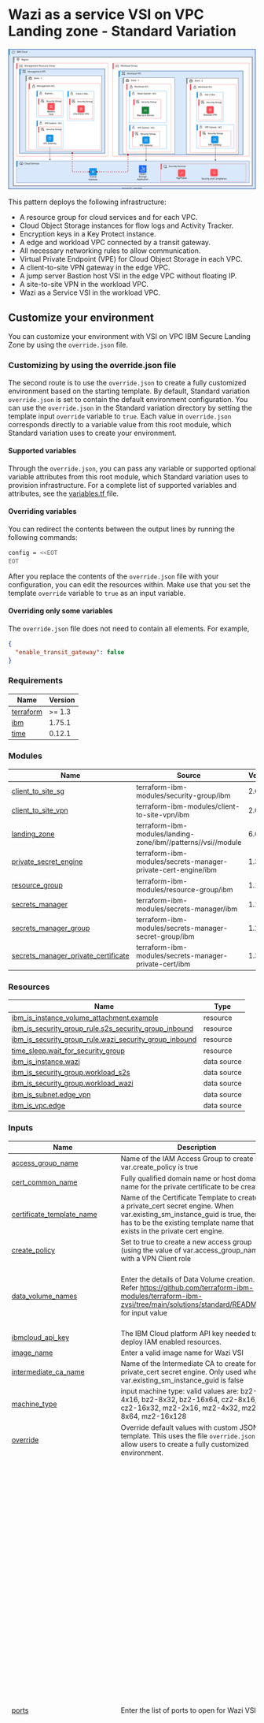 # Wazi as a service VSI on VPC Landing zone - Standard Variation


![Architecture diagram for the Standard variation of VSI on VPC landing zone](https://raw.githubusercontent.com/terraform-ibm-modules/terraform-ibm-zvsi/main/reference-architecture/Standard-variation.svg)

This pattern deploys the following infrastructure:

- A resource group for cloud services and for each VPC.
- Cloud Object Storage instances for flow logs and Activity Tracker.
- Encryption keys in a Key Protect instance.
- A edge and workload VPC connected by a transit gateway.
- All necessary networking rules to allow communication.
- Virtual Private Endpoint (VPE) for Cloud Object Storage in each VPC.
- A client-to-site VPN gateway in the edge VPC.
- A jump server Bastion host VSI in the edge VPC without floating IP.
- A site-to-site VPN in the workload VPC.
- Wazi as a Service VSI in the workload VPC.

## Customize your environment

You can customize your environment with VSI on VPC IBM Secure Landing Zone by using the `override.json` file.

### Customizing by using the override.json file

The second route is to use the `override.json` to create a fully customized environment based on the starting template. By default, Standard variation `override.json` is set to contain the default environment configuration. You can use the `override.json` in the Standard variation directory by setting the template input `override` variable to `true`. Each value in `override.json` corresponds directly to a variable value from this root module, which Standard variation uses to create your environment.

#### Supported variables

Through the `override.json`, you can pass any variable or supported optional variable attributes from this root module, which Standard variation uses to provision infrastructure. For a complete list of supported variables and attributes, see the [variables.tf ](variables.tf) file.

#### Overriding variables

You can redirect the contents between the output lines by running the following commands:

```sh
config = <<EOT
EOT
```

After you replace the contents of the `override.json` file with your configuration, you can edit the resources within. Make use that you set the template `override` variable to `true` as an input variable.

#### Overriding only some variables

The `override.json` file does not need to contain all elements. For example,

```json
{
  "enable_transit_gateway": false
}
```
<!-- BEGINNING OF PRE-COMMIT-TERRAFORM DOCS HOOK -->
### Requirements

| Name | Version |
|------|---------|
| <a name="requirement_terraform"></a> [terraform](#requirement\_terraform) | >= 1.3 |
| <a name="requirement_ibm"></a> [ibm](#requirement\_ibm) | 1.75.1 |
| <a name="requirement_time"></a> [time](#requirement\_time) | 0.12.1 |

### Modules

| Name | Source | Version |
|------|--------|---------|
| <a name="module_client_to_site_sg"></a> [client\_to\_site\_sg](#module\_client\_to\_site\_sg) | terraform-ibm-modules/security-group/ibm | 2.6.2 |
| <a name="module_client_to_site_vpn"></a> [client\_to\_site\_vpn](#module\_client\_to\_site\_vpn) | terraform-ibm-modules/client-to-site-vpn/ibm | 2.0.5 |
| <a name="module_landing_zone"></a> [landing\_zone](#module\_landing\_zone) | terraform-ibm-modules/landing-zone/ibm//patterns//vsi//module | 6.0.4 |
| <a name="module_private_secret_engine"></a> [private\_secret\_engine](#module\_private\_secret\_engine) | terraform-ibm-modules/secrets-manager-private-cert-engine/ibm | 1.3.3 |
| <a name="module_resource_group"></a> [resource\_group](#module\_resource\_group) | terraform-ibm-modules/resource-group/ibm | 1.1.6 |
| <a name="module_secrets_manager"></a> [secrets\_manager](#module\_secrets\_manager) | terraform-ibm-modules/secrets-manager/ibm | 1.18.6 |
| <a name="module_secrets_manager_group"></a> [secrets\_manager\_group](#module\_secrets\_manager\_group) | terraform-ibm-modules/secrets-manager-secret-group/ibm | 1.2.2 |
| <a name="module_secrets_manager_private_certificate"></a> [secrets\_manager\_private\_certificate](#module\_secrets\_manager\_private\_certificate) | terraform-ibm-modules/secrets-manager-private-cert/ibm | 1.3.1 |

### Resources

| Name | Type |
|------|------|
| [ibm_is_instance_volume_attachment.example](https://registry.terraform.io/providers/IBM-Cloud/ibm/1.75.1/docs/resources/is_instance_volume_attachment) | resource |
| [ibm_is_security_group_rule.s2s_security_group_inbound](https://registry.terraform.io/providers/IBM-Cloud/ibm/1.75.1/docs/resources/is_security_group_rule) | resource |
| [ibm_is_security_group_rule.wazi_security_group_inbound](https://registry.terraform.io/providers/IBM-Cloud/ibm/1.75.1/docs/resources/is_security_group_rule) | resource |
| [time_sleep.wait_for_security_group](https://registry.terraform.io/providers/hashicorp/time/0.12.1/docs/resources/sleep) | resource |
| [ibm_is_instance.wazi](https://registry.terraform.io/providers/IBM-Cloud/ibm/1.75.1/docs/data-sources/is_instance) | data source |
| [ibm_is_security_group.workload_s2s](https://registry.terraform.io/providers/IBM-Cloud/ibm/1.75.1/docs/data-sources/is_security_group) | data source |
| [ibm_is_security_group.workload_wazi](https://registry.terraform.io/providers/IBM-Cloud/ibm/1.75.1/docs/data-sources/is_security_group) | data source |
| [ibm_is_subnet.edge_vpn](https://registry.terraform.io/providers/IBM-Cloud/ibm/1.75.1/docs/data-sources/is_subnet) | data source |
| [ibm_is_vpc.edge](https://registry.terraform.io/providers/IBM-Cloud/ibm/1.75.1/docs/data-sources/is_vpc) | data source |

### Inputs

| Name | Description | Type | Default | Required |
|------|-------------|------|---------|:--------:|
| <a name="input_access_group_name"></a> [access\_group\_name](#input\_access\_group\_name) | Name of the IAM Access Group to create if var.create\_policy is true | `string` | `"client-to-site-vpn-access-group"` | no |
| <a name="input_cert_common_name"></a> [cert\_common\_name](#input\_cert\_common\_name) | Fully qualified domain name or host domain name for the private certificate to be created | `string` | n/a | yes |
| <a name="input_certificate_template_name"></a> [certificate\_template\_name](#input\_certificate\_template\_name) | Name of the Certificate Template to create for a private\_cert secret engine. When var.existing\_sm\_instance\_guid is true, then it has to be the existing template name that exists in the private cert engine. | `string` | `"my-template-1"` | no |
| <a name="input_create_policy"></a> [create\_policy](#input\_create\_policy) | Set to true to create a new access group (using the value of var.access\_group\_name) with a VPN Client role | `bool` | `true` | no |
| <a name="input_data_volume_names"></a> [data\_volume\_names](#input\_data\_volume\_names) | Enter the details of Data Volume creation. Refer https://github.com/terraform-ibm-modules/terraform-ibm-zvsi/tree/main/solutions/standard/README.md for input value | <pre>list(object({<br/>    name        = string<br/>    capacity    = number<br/>    volume_name = string<br/>  }))</pre> | `[]` | no |
| <a name="input_ibmcloud_api_key"></a> [ibmcloud\_api\_key](#input\_ibmcloud\_api\_key) | The IBM Cloud platform API key needed to deploy IAM enabled resources. | `string` | n/a | yes |
| <a name="input_image_name"></a> [image\_name](#input\_image\_name) | Enter a valid image name for Wazi VSI | `string` | `"ibm-zos-3-1-s390x-dev-test-wazi-1"` | no |
| <a name="input_intermediate_ca_name"></a> [intermediate\_ca\_name](#input\_intermediate\_ca\_name) | Name of the Intermediate CA to create for a private\_cert secret engine. Only used when var.existing\_sm\_instance\_guid is false | `string` | `"intermediate-ca-1"` | no |
| <a name="input_machine_type"></a> [machine\_type](#input\_machine\_type) | input machine type: valid values are: bz2-4x16, bz2-8x32, bz2-16x64, cz2-8x16, cz2-16x32, mz2-2x16, mz2-4x32, mz2-8x64, mz2-16x128 | `string` | `"mz2-2x16"` | no |
| <a name="input_override"></a> [override](#input\_override) | Override default values with custom JSON template. This uses the file `override.json` to allow users to create a fully customized environment. | `bool` | `true` | no |
| <a name="input_ports"></a> [ports](#input\_ports) | Enter the list of ports to open for Wazi VSI SG. | `list(number)` | <pre>[<br/>  21,<br/>  992,<br/>  9443,<br/>  10443,<br/>  8101,<br/>  8102,<br/>  8120,<br/>  8121,<br/>  8150,<br/>  8153,<br/>  8154,<br/>  8155,<br/>  8180,<br/>  8135,<br/>  8191,<br/>  8192,<br/>  8194,<br/>  8137,<br/>  8138,<br/>  8139,<br/>  8115,<br/>  8195,<br/>  12000,<br/>  12001,<br/>  12002,<br/>  12003,<br/>  12004,<br/>  12005,<br/>  12006,<br/>  12007,<br/>  12008,<br/>  12009,<br/>  12010,<br/>  12011,<br/>  12012,<br/>  12013,<br/>  12014,<br/>  12015,<br/>  12016,<br/>  12017,<br/>  12018,<br/>  12019,<br/>  12020,<br/>  12021,<br/>  12022,<br/>  12023,<br/>  12024,<br/>  12025,<br/>  12026,<br/>  12027,<br/>  12028,<br/>  12029<br/>]</pre> | no |
| <a name="input_prefix"></a> [prefix](#input\_prefix) | A unique identifier for resources. Must begin with a lowercase letter and end with a lowerccase letter or number. This prefix will be prepended to any resources provisioned by this template. Prefixes must be 16 or fewer characters. | `string` | n/a | yes |
| <a name="input_region"></a> [region](#input\_region) | Region where all the resources will be created. Use `ibmcloud is regions` command to find available regions. | `string` | n/a | yes |
| <a name="input_root_ca_common_name"></a> [root\_ca\_common\_name](#input\_root\_ca\_common\_name) | Fully qualified domain name or host domain name for the certificate to be created | `string` | `"root-ca-da"` | no |
| <a name="input_root_ca_max_ttl"></a> [root\_ca\_max\_ttl](#input\_root\_ca\_max\_ttl) | Maximum TTL value for the root CA | `string` | `"8760h"` | no |
| <a name="input_root_ca_name"></a> [root\_ca\_name](#input\_root\_ca\_name) | Name of the Root CA to create for a private\_cert secret engine. Only used when var.existing\_sm\_instance\_guid is false | `string` | `"root-ca-1"` | no |
| <a name="input_sm_service_plan"></a> [sm\_service\_plan](#input\_sm\_service\_plan) | Type of service plan to use to provision Secrets Manager if not using an existing one. | `string` | `"trial"` | no |
| <a name="input_ssh_public_key"></a> [ssh\_public\_key](#input\_ssh\_public\_key) | A public SSH Key for VSI creation which does not already exist in the deployment region. Must be an RSA key with a key size of either 2048 bits or 4096 bits (recommended) - See https://cloud.ibm.com/docs/vpc?topic=vpc-ssh-keys. To use an existing key, enter a value for the variable 'existing\_ssh\_key\_name' instead. | `string` | n/a | yes |
| <a name="input_vpn_client_access_group_users"></a> [vpn\_client\_access\_group\_users](#input\_vpn\_client\_access\_group\_users) | List of users in the Client to Site VPN Access Group | `list(string)` | `[]` | no |
| <a name="input_vpn_server_routes"></a> [vpn\_server\_routes](#input\_vpn\_server\_routes) | Map of server routes to be added to created VPN server. | <pre>map(object({<br/>    destination = string<br/>    action      = string<br/>  }))</pre> | <pre>{<br/>  "route-vpn-2-dns": {<br/>    "action": "translate",<br/>    "destination": "161.26.0.0/24"<br/>  },<br/>  "route-vpn-2-services": {<br/>    "action": "translate",<br/>    "destination": "166.9.0.0/16"<br/>  },<br/>  "vpn-ibm-network": {<br/>    "action": "translate",<br/>    "destination": "10.0.0.0/8"<br/>  }<br/>}</pre> | no |

### Outputs

| Name | Description |
|------|-------------|
| <a name="output_config"></a> [config](#output\_config) | Output configuration as encoded JSON |
| <a name="output_cos_bucket_data"></a> [cos\_bucket\_data](#output\_cos\_bucket\_data) | List of data for COS buckets created |
| <a name="output_cos_data"></a> [cos\_data](#output\_cos\_data) | List of Cloud Object Storage instance data |
| <a name="output_key_management_crn"></a> [key\_management\_crn](#output\_key\_management\_crn) | CRN for KMS instance |
| <a name="output_key_management_guid"></a> [key\_management\_guid](#output\_key\_management\_guid) | GUID for KMS instance |
| <a name="output_key_management_name"></a> [key\_management\_name](#output\_key\_management\_name) | Name of key management service |
| <a name="output_key_map"></a> [key\_map](#output\_key\_map) | Map of ids and keys for keys created |
| <a name="output_key_rings"></a> [key\_rings](#output\_key\_rings) | Key rings created by module |
| <a name="output_prefix"></a> [prefix](#output\_prefix) | The prefix that is associated with all resources |
| <a name="output_resource_group_data"></a> [resource\_group\_data](#output\_resource\_group\_data) | List of resource groups data used within landing zone. |
| <a name="output_resource_group_names"></a> [resource\_group\_names](#output\_resource\_group\_names) | List of resource groups names used within landing zone. |
| <a name="output_schematics_workspace_id"></a> [schematics\_workspace\_id](#output\_schematics\_workspace\_id) | ID of the IBM Cloud Schematics workspace. Returns null if not ran in Schematics |
| <a name="output_ssh_key_data"></a> [ssh\_key\_data](#output\_ssh\_key\_data) | List of SSH key data |
| <a name="output_ssh_public_key"></a> [ssh\_public\_key](#output\_ssh\_public\_key) | The string value of the ssh public key |
| <a name="output_subnet_data"></a> [subnet\_data](#output\_subnet\_data) | List of Subnet data created |
| <a name="output_transit_gateway_data"></a> [transit\_gateway\_data](#output\_transit\_gateway\_data) | Created transit gateway data |
| <a name="output_transit_gateway_name"></a> [transit\_gateway\_name](#output\_transit\_gateway\_name) | The name of the transit gateway |
| <a name="output_vpc_data"></a> [vpc\_data](#output\_vpc\_data) | List of VPC data |
| <a name="output_vpc_names"></a> [vpc\_names](#output\_vpc\_names) | A list of the names of the VPC |
| <a name="output_vpc_resource_list"></a> [vpc\_resource\_list](#output\_vpc\_resource\_list) | List of VPC with VSI and Cluster deployed on the VPC. |
| <a name="output_vpn_data"></a> [vpn\_data](#output\_vpn\_data) | List of VPN data |
| <a name="output_vsi_list"></a> [vsi\_list](#output\_vsi\_list) | A list of VSI with name, id, zone, and primary ipv4 address, VPC Name, and floating IP. |
| <a name="output_vsi_names"></a> [vsi\_names](#output\_vsi\_names) | A list of the vsis names provisioned within the VPCs |
<!-- END OF PRE-COMMIT-TERRAFORM DOCS HOOK -->

### List of all ports
List of all default ports added to Quickstar & Standard variations are documented here : https://www.ibm.com/docs/en/wazi-aas/1.0.0?topic=vpc-configurations-in-zos-stock-images#stock-image-configurations

<!-- Leave this section as is so that your module has a link to local development environment set up steps for contributors to follow -->
## Contributing

You can report issues and request features for this module in GitHub issues in the module repo. See [Report an issue or request a feature](https://github.com/terraform-ibm-modules/.github/blob/main/.github/SUPPORT.md).

To set up your local development environment, see [Local development setup](https://terraform-ibm-modules.github.io/documentation/#/local-dev-setup) in the project documentation.
